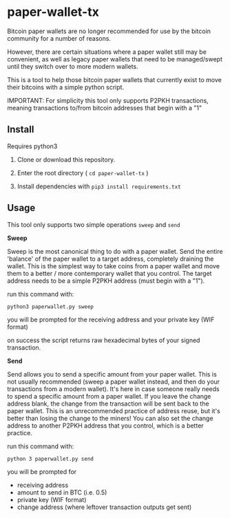 # paper-wallet-tx

Bitcoin paper wallets are no longer recommended for use by the bitcoin community for a number of reasons. 

However, there are certain situations where a paper wallet still may be convenient, as well as legacy paper wallets that need to be managed/swept until they switch over to more modern wallets.

This is a tool to help those bitcoin paper wallets that currently exist to move their bitcoins with a simple python script.

IMPORTANT: For simplicity this tool only supports P2PKH transactions, meaning transactions to/from bitcoin addresses that begin with a "1"

## Install

Requires python3

1. Clone or download this repository.

2. Enter the root directory ( `cd paper-wallet-tx` )

3. Install dependencies with `pip3 install requirements.txt`

## Usage

This tool only supports two simple operations `sweep` and `send`

**Sweep**

Sweep is the most canonical thing to do with a paper wallet. Send the entire 'balance' of the paper wallet to a target address, completely draining the wallet. This is the simplest way to take coins from a paper wallet and move them to a better / more contemporary wallet that you control. The target address needs to be a simple P2PKH address (must begin with a "1").

run this command with:

`python3 paperwallet.py sweep`

you will be prompted for the receiving address and your private key (WIF format)

on success the script returns raw hexadecimal bytes of your signed transaction.


**Send**

Send allows you to send a specific amount from your paper wallet. This is not usually recommended (sweep a paper wallet instead, and then do your transactions from a modern wallet). It's here in case someone really needs to spend a specific amount from a paper wallet. If you leave the change address blank, the change from the transaction will be sent back to the paper wallet. This is an unrecommended practice of address reuse, but it's better than losing the change to the miners! You can also set the change address to another P2PKH address that you control, which is a better practice.

run this command with:

`python 3 paperwallet.py send`

you will be prompted for 
- receiving address
- amount to send in BTC (i.e. 0.5)
- private key (WIF format)
- change address (where leftover transaction outputs get sent)